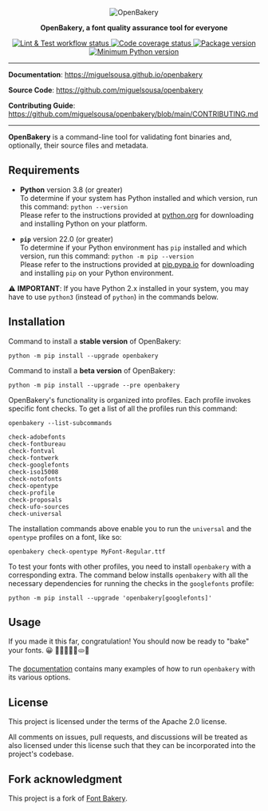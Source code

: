 <p align="center">
  <img src="https://raw.githubusercontent.com/miguelsousa/openbakery/main/data/openbakery.jpg" alt="OpenBakery">
</p>
<p align="center">
    <b>OpenBakery, a font quality assurance tool for everyone</b>
</p>
<p align="center">
<a href="https://github.com/miguelsousa/openbakery/actions/workflows/lint_test.yml" target="_blank">
    <img src="https://github.com/miguelsousa/openbakery/actions/workflows/lint_test.yml/badge.svg" alt="Lint & Test workflow status">
</a>
<a href="https://codecov.io/gh/miguelsousa/openbakery" target="_blank">
  <img src="https://codecov.io/gh/miguelsousa/openbakery/branch/main/graph/badge.svg?token=2K1LW5OCW8"/ alt="Code coverage status"> 
</a>
<a href="https://pypi.org/project/openbakery" target="_blank">
    <img src="https://img.shields.io/pypi/v/openbakery.svg" alt="Package version">
</a>
<a href="https://pypi.org/project/openbakery" target="_blank">
    <img src="https://img.shields.io/pypi/pyversions/openbakery.svg" alt="Minimum Python version">
</a>
</p>

---

**Documentation**: https://miguelsousa.github.io/openbakery

**Source Code**: https://github.com/miguelsousa/openbakery

**Contributing Guide**: https://github.com/miguelsousa/openbakery/blob/main/CONTRIBUTING.md

---

**OpenBakery** is a command-line tool for validating font binaries and, optionally, their source files and metadata.


## Requirements

- **Python** version 3.8 (or greater)
<br>To determine if your system has Python installed and which version, run this command: `python --version`
<br>Please refer to the instructions provided at [python.org](https://www.python.org/) for downloading and installing Python on your platform.

- **`pip`** version 22.0 (or greater)
<br>To determine if your Python environment has `pip` installed and which version, run this command: `python -m pip --version`
<br>Please refer to the instructions provided at [pip.pypa.io](https://pip.pypa.io/en/stable/installation/) for downloading and installing `pip` on your Python environment.

⚠️ **IMPORTANT**: If you have Python 2.x installed in your system, you may have to use `python3` (instead of `python`) in the commands below.


## Installation

Command to install a **stable version** of OpenBakery:

    python -m pip install --upgrade openbakery

Command to install a **beta version** of OpenBakery:

    python -m pip install --upgrade --pre openbakery

OpenBakery's functionality is organized into profiles. Each profile invokes specific font checks. To get a list of all the profiles run this command:

    openbakery --list-subcommands

```
check-adobefonts
check-fontbureau
check-fontval
check-fontwerk
check-googlefonts
check-iso15008
check-notofonts
check-opentype
check-profile
check-proposals
check-ufo-sources
check-universal
```

The installation commands above enable you to run the `universal` and the `opentype` profiles on a font, like so:

    openbakery check-opentype MyFont-Regular.ttf

To test your fonts with other profiles, you need to install `openbakery` with a corresponding extra. The command below installs `openbakery` with all the necessary dependencies for running the checks in the `googlefonts` profile:

    python -m pip install --upgrade 'openbakery[googlefonts]'


## Usage

If you made it this far, congratulation! You should now be ready to "bake" your fonts. 😀 🥯🍞🥖🥨🥐🫓🧁

The [documentation](https://miguelsousa.github.io/openbakery) contains many examples of how to run `openbakery` with its various options.


## License

This project is licensed under the terms of the Apache 2.0 license.

All comments on issues, pull requests, and discussions will be treated as also licensed under this license such that they can be incorporated into the project's codebase.


## Fork acknowledgment

This project is a fork of [Font Bakery](https://github.com/googlefonts/fontbakery).
